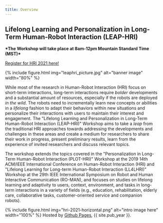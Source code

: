 ```yaml
---
title: Overview
---
```



## Lifelong Learning and Personalization in Long-Term Human-Robot Interaction (LEAP-HRI) 

**\*The Workshop will take place at 8am-12pm Mountain Standard Time (MST)\***

[Register for HRI 2021 here!](https://humanrobotinteraction.org/2021/registration/)




{% include figure.html img="leaphri_picture.jpg" alt="banner image" width="80%" %}


While most of the research in Human-Robot Interaction (HRI) focus on short-term interactions, long-term interactions require *bolder* developments and a substantial amount of resources, especially if the robots are deployed *in the wild*. The robots need to incrementally learn new concepts or abilities in a *lifelong* fashion to adapt their behaviors within new situations and personalize their interactions with users to maintain their interest and engagement. The "Lifelong Learning and Personalization in Long-Term Human-Robot Interaction (LEAP-HRI)" Workshop aims to take a *leap* from the traditional HRI approaches towards addressing the developments and challenges in these areas and create a medium for researchers to share their work in progress, present preliminary results, learn from the experience of invited researchers and discuss relevant topics. 

The workshop extends the topics covered in the "Personalization in Long-Term Human-Robot Interaction (PLOT-HRI)" Workshop at the 2019 14th ACM/IEEE International Conference on Human-Robot Interaction (HRI) and "Lifelong Learning for Long-term Human-Robot Interaction (LL4LHRI)" Workshop at the 29th IEEE International Symposium on Robot and Human Interactive Communication (RO-MAN), and focuses on studies on lifelong learning and adaptivity to users, context, environment, and tasks in long-term interactions in a variety of fields (e.g., education, rehabilitation, elderly care, collaborative tasks, customer-oriented service and companion robots).

{% include figure.html img="hri-2021-horizontal.png" alt="intro image here" width="100%" %}
Hosted by [Github Pages](https://pages.github.com/), {{ site.pub_year }}. 